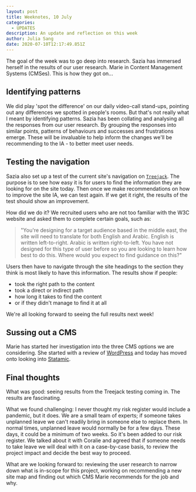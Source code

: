 ```yaml
---
layout: post
title: Weeknotes, 10 July
categories:
  - UPDATES
description: An update and reflection on this week
author: Julia Sang
date: 2020-07-10T12:17:49.851Z
---
```

The goal of the week was to go deep into research. Sazia has immersed herself in the results of our user research. Marie in Content Management Systems (CMSes). This is how they got on...

## Identifying patterns

We did play 'spot the difference' on our daily video-call stand-ups, pointing out any differences we spotted in people's rooms. But that's not really what I meant by identifying patterns. Sazia has been collating and analysing all the responses from our user research. By grouping the responses into similar points, patterns of behaviours and successes and frustrations emerge. These will be invaluable to help inform the changes we'll be recommending to the IA - to better meet user needs.

## Testing the navigation

Sazia also set up a test of the current site's navigation on [`Treejack`](https://www.optimalworkshop.com/treejack/). The purpose is to see how easy it is for users to find the information they are looking for on the site today. Then once we make recommendations on how to improve the site IA, we can test again. If we get it right, the results of the test should show an improvement.

How did we do it? We recruited users who are not too familiar with the W3C website and asked them to complete certain goals, such as:

> "You're designing for a target audience based in the middle east, the site will need to translate for both English and Arabic. English is written left-to-right. Arabic is written right-to-left. You have not designed for this type of user before so you are looking to learn how best to do this. Where would you expect to find guidance on this?"

Users then have to navigate through the site headings to the section they think is most likely to have this information. The results show if people:

* took the right path to the content
* took a direct or indirect path
* how long it takes to find the content
* or if they didn't manage to find it at all

We're all looking forward to seeing the full results next week!

## Sussing out a CMS

Marie has started her investigation into the three CMS options we are considering. She started with a review of [WordPress](https://wordpress.org/) and today has moved onto looking into [Statamic](https://statamic.com/). 

## Final thoughts

What was good: seeing results from the Treejack testing coming in. The results are fascinating. 

What we found challenging: I never thought my risk register would include a pandemic, but it does. We are a small team of experts; if someone takes unplanned leave we can't readily bring in someone else to replace them. In normal times, unplanned leave would normally be for a few days. These days, it could be a minimum of two weeks. So it's been added to our risk register. We talked about it with Coralie and agreed that if someone needs to take leave we will deal with it on a case-by-case basis, to review the project impact and decide the best way to proceed. 

What are we looking forward to: reviewing the user research to narrow down what is in-scope for this project, working on recommending a new site map and finding out which CMS Marie recommends for the job and why.